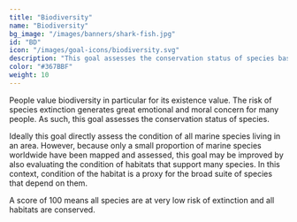 ```yaml
---
title: "Biodiversity"
name: "Biodiversity"
bg_image: "/images/banners/shark-fish.jpg"
id: "BD"
icon: "/images/goal-icons/biodiversity.svg"
description: "This goal assesses the conservation status of species based on the best available global data. A score of 100 means all species are at very low risk of extinction, and all habitats are conserved."
color: "#367BBF"
weight: 10
---
```


People value biodiversity in particular for its existence value. The risk of species extinction generates great emotional and moral concern for many people. As such, this goal assesses the conservation status of species.

Ideally this goal directly assess the condition of all marine species living in an area.  However, because only a small proportion of marine species worldwide have been mapped and assessed, this goal may be improved by also evaluating the condition of habitats that support many species. In this context, condition of the habitat is a proxy for the broad suite of species that depend on them. 

A score of 100 means all species are at very low risk of extinction and all habitats are conserved.
